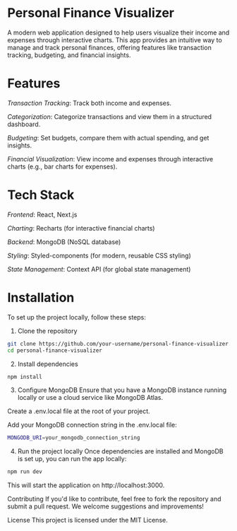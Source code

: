 # Personal Finance Visualizer

A modern web application designed to help users visualize their income and expenses through interactive charts. This app provides an intuitive way to manage and track personal finances, offering features like transaction tracking, budgeting, and financial insights.

# Features

*Transaction Tracking*: Track both income and expenses.

*Categorization*: Categorize transactions and view them in a structured dashboard.

*Budgeting*: Set budgets, compare them with actual spending, and get insights.

*Financial Visualization*: View income and expenses through interactive charts (e.g., bar charts for expenses).

# Tech Stack

*Frontend*: React, Next.js

*Charting*: Recharts (for interactive financial charts)

*Backend*: MongoDB (NoSQL database)

*Styling*: Styled-components (for modern, reusable CSS styling)

*State Management*: Context API (for global state management)

# Installation
To set up the project locally, follow these steps:

1. Clone the repository
```bash
git clone https://github.com/your-username/personal-finance-visualizer.git
cd personal-finance-visualizer
```
2. Install dependencies
```bash
npm install
```
3. Configure MongoDB
Ensure that you have a MongoDB instance running locally or use a cloud service like MongoDB Atlas.

Create a .env.local file at the root of your project.

Add your MongoDB connection string in the .env.local file:
```bash
MONGODB_URI=your_mongodb_connection_string
```
4. Run the project locally
Once dependencies are installed and MongoDB is set up, you can run the app locally:

```bash
npm run dev
```
This will start the application on http://localhost:3000.

Contributing
If you'd like to contribute, feel free to fork the repository and submit a pull request. We welcome suggestions and improvements!

License
This project is licensed under the MIT License.
